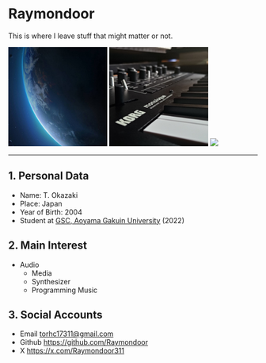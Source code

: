 # Raymondoor
This is where I leave stuff that might matter or not.

<img src="https://github.com/Raymondoor/Raymondoor/blob/master/src/img/earth.jpg?raw=true" height="200">
<img src="https://github.com/Raymondoor/Raymondoor/blob/master/src/img/background_image_color_square.jpg?raw=true" height="200">
<img src="https://github.com/Raymondoor/Raymondoor/blob/master/src/img/susuki_16x9.jpg?raw=true" height="200">

---
## 1. Personal Data
* Name: T. Okazaki
* Place: Japan
* Year of Birth: 2004
* Student at [GSC, Aoyama Gakuin University](https://www.aoyama.ac.jp/faculty/gsc/) (2022)

## 2. Main Interest
* Audio
    * Media
    * Synthesizer
    * Programming Music

## 3. Social Accounts
* Email
    <a href="mailto:torhc17311@gmail.com">torhc17311@gmail.com</a>
* Github
    <a href="https://github.com/Raymondoor">https://github.com/Raymondoor</a>
* X
    <a href="https://x.com/Raymondoor311">https://x.com/Raymondoor311</a>